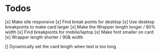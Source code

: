# Todos

[x] Make site responsive
    [x] Find break points for desktop
    [x] Use desktop breakpoints to make card larger
    [x] Make the Wrapper length longer / 80% width
    [x] Find breakpionts for mobile/laptop
    [x] Make font smaller on card
    [x] Wrapper length shorter / 90& width

[] Dynamically set the card length when text is too long